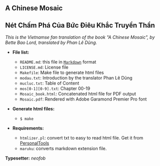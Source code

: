 ## A Chinese Mosaic

## Nét Chấm Phá Của Bức Điêu Khắc Truyền Thần

_This is the Vietnamse fan translation of the book "A Chinese Mosaic",
by Bette Bao Lord, translated by Phan Lê Dũng._

*   **File list:**

    *   `README.md`: this file in [`Markdown`][0] format
    *   `LICENSE.md`: License file
    *   `Makefile`: Make file to generate html files
    *   `modau.txt`: Introduction by the translator Phan Lê Dũng
    *   `mucluc.txt`: Table of Content
    *   `mos[0-1][0-9].txt`: Chapter 00-19
    *   `Mosaic_book.html`: Concatenated html file for PDF output
    *   `Mosaic.pdf`: Rendered with Adobe Garamond Premier Pro font

*   **Generate html files:**

    *    `$ make`

*   **Requirements:**

    *    `htmlizer.pl`: convert txt to easy to read html file. Get it from [PersonalTools][1]
    *    `maruku`: converts markdown extension file.

**Typesetter:** _neofob_

[0]: http://en.wikipedia.org/wiki/Markdown "Markdown"
[1]: https://github.com/neofob/PersonalTools "PersonalTools"
